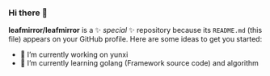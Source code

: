 
### Hi there 👋


**leafmirror/leafmirror** is a ✨ _special_ ✨ repository because its `README.md` (this file) appears on your GitHub profile.
Here are some ideas to get you started:
- 🔭 I’m currently working on yunxi
- 🌱 I’m currently learning golang (Framework source code) and algorithm


